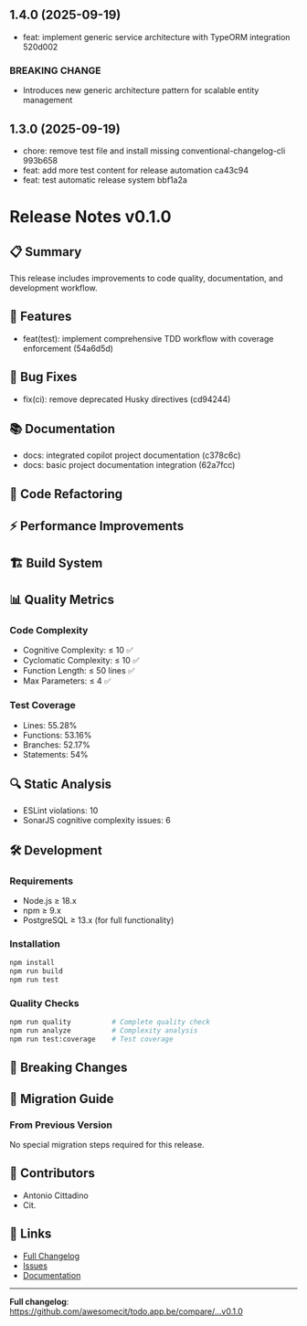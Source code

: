 ## 1.4.0 (2025-09-19)

- feat: implement generic service architecture with TypeORM integration 520d002

### BREAKING CHANGE

- Introduces new generic architecture pattern for scalable entity management

## 1.3.0 (2025-09-19)

- chore: remove test file and install missing conventional-changelog-cli 993b658
- feat: add more test content for release automation ca43c94
- feat: test automatic release system bbf1a2a

# Release Notes v0.1.0

## 📋 Summary

This release includes improvements to code quality, documentation, and development workflow.

## 🚀 Features

- feat(test): implement comprehensive TDD workflow with coverage enforcement (54a6d5d)

## 🐛 Bug Fixes

- fix(ci): remove deprecated Husky directives (cd94244)

## 📚 Documentation

- docs: integrated copilot project documentation (c378c6c)
- docs: basic project documentation integration (62a7fcc)

## 🔧 Code Refactoring

## ⚡ Performance Improvements

## 🏗️ Build System

## 📊 Quality Metrics

### Code Complexity

- Cognitive Complexity: ≤ 10 ✅
- Cyclomatic Complexity: ≤ 10 ✅
- Function Length: ≤ 50 lines ✅
- Max Parameters: ≤ 4 ✅

### Test Coverage

- Lines: 55.28%
- Functions: 53.16%
- Branches: 52.17%
- Statements: 54%

## 🔍 Static Analysis

- ESLint violations: 10
- SonarJS cognitive complexity issues: 6

## 🛠️ Development

### Requirements

- Node.js ≥ 18.x
- npm ≥ 9.x
- PostgreSQL ≥ 13.x (for full functionality)

### Installation

```bash
npm install
npm run build
npm run test
```

### Quality Checks

```bash
npm run quality          # Complete quality check
npm run analyze          # Complexity analysis
npm run test:coverage    # Test coverage
```

## 🚨 Breaking Changes

## 📝 Migration Guide

### From Previous Version

No special migration steps required for this release.

## 🤝 Contributors

- Antonio Cittadino
- Cit.

## 🔗 Links

- [Full Changelog](https://github.com/awesomecit/todo.app.be/compare/...v0.1.0)
- [Issues](https://github.com/awesomecit/todo.app.be/issues)
- [Documentation](./docs/)

---

**Full changelog**: https://github.com/awesomecit/todo.app.be/compare/...v0.1.0
